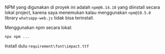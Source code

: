 NPM yang digunakan di proyek ini adalah `npm@6.14.18` yang diinstall secara lokal project, karena saya menemukan kalau menggunakan `npm@10.5.0` library `whatsapp-web.js` tidak bisa terinstall.

Menggunakan npm secara lokal:

```
npx npm ...
```

Install dulu `requirement\font\impact.ttf`